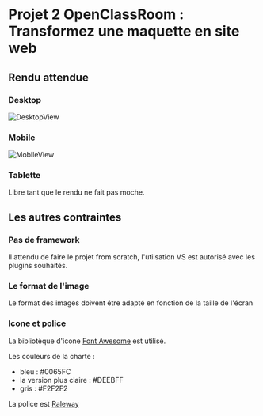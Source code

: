 # Projet 2 OpenClassRoom : Transformez une maquette en site web

## Rendu attendue 

### Desktop 

![DesktopView](Projet+2+-+Reservia+FR/Desktop-1.png)

### Mobile 

![MobileView](Projet+2+-+Reservia+FR/iPhone8-1.png)

### Tablette

Libre tant que le rendu ne fait pas moche.

## Les autres contraintes 

### Pas de framework

Il attendu de faire le projet from scratch, l'utilsation VS est autorisé avec les plugins souhaités.

### Le format de l'image

Le format des images doivent être adapté en fonction de la taille de l'écran

### Icone et police

La bibliotèque d'icone [Font Awesome](https://fontawesome.com/) est utilisé.

Les couleurs de la charte :
* bleu : #0065FC
* la version plus claire : #DEEBFF
* gris : #F2F2F2

La police est [Raleway](https://fonts.google.com/specimen/Raleway)
